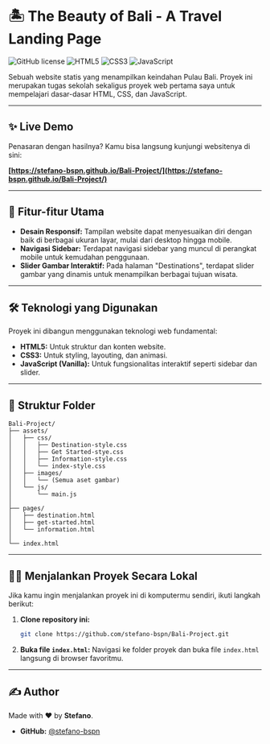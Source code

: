 # 🏝️ The Beauty of Bali - A Travel Landing Page

![GitHub license](https://img.shields.io/badge/license-MIT-blue.svg) ![HTML5](https://img.shields.io/badge/HTML5-E34F26?style=for-the-badge&logo=html5&logoColor=white) ![CSS3](https://img.shields.io/badge/CSS3-1572B6?style=for-the-badge&logo=css3&logoColor=white) ![JavaScript](https://img.shields.io/badge/JavaScript-F7DF1E?style=for-the-badge&logo=javascript&logoColor=black)

Sebuah website statis yang menampilkan keindahan Pulau Bali. Proyek ini merupakan tugas sekolah sekaligus proyek web pertama saya untuk mempelajari dasar-dasar HTML, CSS, dan JavaScript.

---

## ✨ Live Demo

Penasaran dengan hasilnya? Kamu bisa langsung kunjungi websitenya di sini:

**[https://stefano-bspn.github.io/Bali-Project/](https://stefano-bspn.github.io/Bali-Project/)**

---

## 🚀 Fitur-fitur Utama

- **Desain Responsif:** Tampilan website dapat menyesuaikan diri dengan baik di berbagai ukuran layar, mulai dari desktop hingga mobile.
- **Navigasi Sidebar:** Terdapat navigasi sidebar yang muncul di perangkat mobile untuk kemudahan penggunaan.
- **Slider Gambar Interaktif:** Pada halaman "Destinations", terdapat slider gambar yang dinamis untuk menampilkan berbagai tujuan wisata.

---

## 🛠️ Teknologi yang Digunakan

Proyek ini dibangun menggunakan teknologi web fundamental:

- **HTML5:** Untuk struktur dan konten website.
- **CSS3:** Untuk styling, layouting, dan animasi.
- **JavaScript (Vanilla):** Untuk fungsionalitas interaktif seperti sidebar dan slider.

---

## 📂 Struktur Folder

```
Bali-Project/
├── assets/
│   ├── css/
│   │   ├── Destination-style.css
│   │   ├── Get Started-stye.css
│   │   ├── Information-style.css
│   │   └── index-style.css
│   ├── images/
│   │   └── (Semua aset gambar)
│   └── js/
│       └── main.js
│
├── pages/
│   ├── destination.html
│   ├── get-started.html
│   └── information.html
│
└── index.html
```

---

## 🏃‍♂️ Menjalankan Proyek Secara Lokal

Jika kamu ingin menjalankan proyek ini di komputermu sendiri, ikuti langkah berikut:

1.  **Clone repository ini:**
    ```bash
    git clone https://github.com/stefano-bspn/Bali-Project.git
    ```
2.  **Buka file `index.html`:**
    Navigasi ke folder proyek dan buka file `index.html` langsung di browser favoritmu.

---

## ✍️ Author

Made with ❤️ by **Stefano**.

- **GitHub:** [@stefano-bspn](https://github.com/stefano-bspn)

